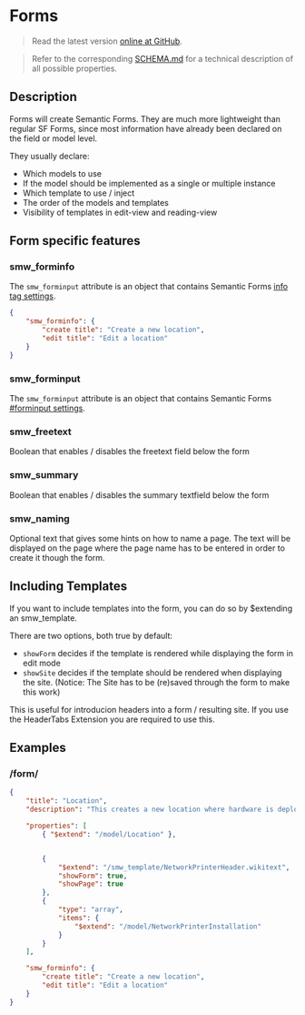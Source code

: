 # Forms
> Read the latest version [online at GitHub](https://github.com/Fannon/mobo/blob/master/examples/init/form/README.md).

> Refer to the corresponding [SCHEMA.md](https://github.com/Fannon/mobo/blob/master/examples/init/form/SCHEMA.md) for a technical description of all possible properties.

## Description
Forms will create Semantic Forms. They are much more lightweight than regular SF Forms, since most information have already been declared on the field or model level.

They usually declare:

* Which models to use
* If the model should be implemented as a single or multiple instance
* Which template to use / inject
* The order of the models and templates
* Visibility of templates in edit-view and reading-view

## Form specific features
### smw_forminfo
The `smw_forminput` attribute is an object that contains Semantic Forms [info tag settings](http://www.mediawiki.org/wiki/Extension:Semantic_Forms/Defining_forms#.27info.27_tag).

```json
{
    "smw_forminfo": {
        "create title": "Create a new location",
        "edit title": "Edit a location"
    }
}
```

### smw_forminput
The `smw_forminput` attribute is an object that contains Semantic Forms [#forminput settings](http://www.mediawiki.org/wiki/Extension:Semantic_Forms/Defining_forms#The_.23forminput_function).


### smw_freetext
Boolean that enables / disables the freetext field below the form

### smw_summary
Boolean that enables / disables the summary textfield below the form

### smw_naming
Optional text that gives some hints on how to name a page. The text will be displayed on the page where the page name has to be entered in order to create it though the form.

## Including Templates
If you want to include templates into the form, you can do so by $extending an smw_template.

There are two options, both true by default:

* `showForm` decides if the template is rendered while displaying the form in edit mode
* `showSite` decides if the template should be rendered when displaying the site. (Notice: The Site has to be (re)saved through the form to make this work)

This is useful for introducion headers into a form / resulting site. If you use the HeaderTabs Extension you are required to use this.


## Examples
### /form/

```json
{
    "title": "Location",
    "description": "This creates a new location where hardware is deployed.",

    "properties": [
        { "$extend": "/model/Location" },


        {
            "$extend": "/smw_template/NetworkPrinterHeader.wikitext",
            "showForm": true,
            "showPage": true
        },
        {
            "type": "array",
            "items": {
                "$extend": "/model/NetworkPrinterInstallation"
            }
        }
    ],

    "smw_forminfo": {
        "create title": "Create a new location",
        "edit title": "Edit a location"
    }
}
```